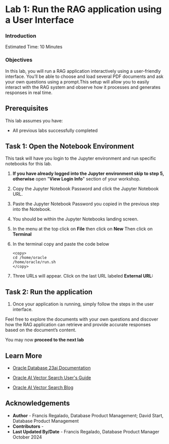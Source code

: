 # Lab 1: Run the RAG application using a User Interface

### **Introduction** 
Estimated Time: 10 Minutes

### **Objectives**

In this lab, you will run a RAG application interactively using a user-friendly interface. You’ll be able to choose and load several PDF documents and ask your own questions using a prompt.This setup will allow you to easily interact with the RAG system and observe how it processes and generates responses in real time.

## Prerequisites
This lab assumes you have:
- All previous labs successfully completed

## Task 1: Open the Notebook Environment
This task will have you login to the Jupyter environment and run specific notebooks for this lab.

1. **If you have already logged into the Jupyter environment skip to step 5, otherwise** open "**View Login Info**" section of your workshop.

2. Copy the Jupyter Notebook Password and click the Jupyter Notebook URL.

3. Paste the Jupyter Notebook Password you copied in the previous step into the Notebook.

4. You should be within the Jupyter Notebooks landing screen. 

5. In the menu at the top click on **File** then click on **New** Then click on **Terminal**
6. In the terminal copy and paste the code below
   ````
   <copy>
   cd /home/oracle
   /home/oracle/run.sh
   </copy>
   ````

7. Three URLs will appear. Click on the last URL labeled **External URL:**

## Task 2: Run the application

1. Once your application is running, simply follow the steps in the user interface.

Feel free to explore the documents with your own questions and discover how the RAG application can retrieve and provide accurate responses based on the document’s content.

You may now **proceed to the next lab** 

## Learn More

- [Oracle Database 23ai Documentation](https://docs.oracle.com/en/database/oracle/oracle-database/index.html)

- [Oracle AI Vector Search User's Guide](https://docs.oracle.com/en/database/oracle/oracle-database/23/vecse/whats-new-oracle-ai-vector-search.html)

- [Oracle AI Vector Search Blog](https://blogs.oracle.com/database/post/oracle-announces-general-availability-of-ai-vector-search-in-oracle-database-23ai)


## Acknowledgements
* **Author** - Francis Regalado, Database Product Management; David Start, Database Product Management
* **Contributors** -
* **Last Updated By/Date** - Francis Regalado, Database Product Manager October 2024

